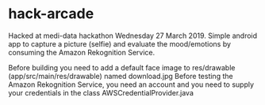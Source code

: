 # hack-arcade
Hacked at medi-data hackathon Wednesday 27 March 2019. Simple android app to capture a picture (selfie) and evaluate the mood/emotions by consuming the Amazon Rekognition Service.

Before building you need to add a default face image to res/drawable (app/src/main/res/drawable) named download.jpg
Before testing the Amazon Rekognition Service, you need an account and you need to supply your credentials in the class AWSCredentialProvider.java
